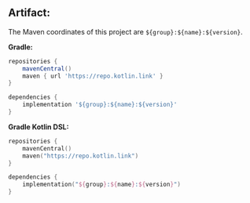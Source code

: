 ## Artifact:

The Maven coordinates of this project are `${group}:${name}:${version}`.

**Gradle:**
```gradle
repositories {
    mavenCentral()
    maven { url 'https://repo.kotlin.link' }
}

dependencies {
    implementation '${group}:${name}:${version}'
}
```
**Gradle Kotlin DSL:**
```kotlin
repositories {
    mavenCentral()
    maven("https://repo.kotlin.link")
}

dependencies {
    implementation("${group}:${name}:${version}")
}
```